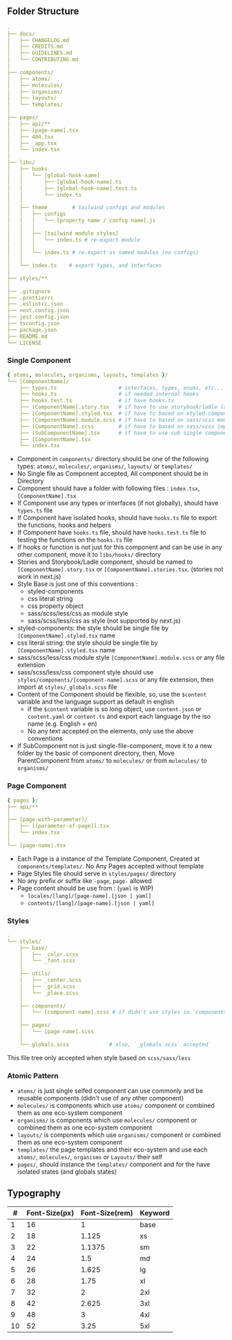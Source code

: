 ## Folder Structure

```yaml
.
├── docs/
│	├── CHANGELOG.md
│	├── CREDITS.md
│	├── GUIDELINES.md
│	└── CONTRIBUTING.md
│
├── components/
│	├── atoms/
│	├── molecules/
│	├── organisms/
│	├── layouts/
│	└── templates/
│
├── pages/
│	├── api/**
│	├── [page-name].tsx
│	├── 404.tsx
│	├── _app.tsx
│	└── index.tsx
│
├── libs/
│	├── hooks
│	│	└── [global-hook-name]
│	│		├── [global-hook-name].ts
│	│		├── [global-hook-name].test.ts
│	│		└── index.ts
│	│
│	├── theme		 # tailwind configs and modules
│	│	├── configs
│	│	│	└── [property name / config name].js
│	│	│
│	│	├── [tailwind module styles]
│	│	│	└── index.ts # re-export module
│	│	│
│	│	└── index.ts # re-export as named modules (no configs)
│	│
│	└── index.ts	# export types, and interfaces
│
├── styles/**
│
├── .gitignore
├── .prettierrc
├── .eslintrc.json
├── next.config.json
├── jest.config.json
├── tsconfig.json
├── package.json
├── README.md
└── LICENSE
```

### Single Component

```yaml
{ atoms, molecules, organisms, layouts, templates }/
└── [ComponentName]/
	├── types.ts					# interfaces, types, enums, etc...
	├── hooks.ts					# if needed internal hooks
	├── hooks.test.ts				# if have hooks.ts
	├── [ComponentName].story.tsx	# if have to use storybook/ladle (also, `[Component].stories.tsx` accepted)
	├── [ComponentName].styled.tsx	# if have to based on styled-components or css objects
	├── [ComponentName].module.scss # if have to based on sass/scss module style as internal
	├── [ComponentName].scss		# if have to based on sass/scss import style (not as module, only import)
	├── [SubComponentName].tsx		# if have to use sub single component isn't any top
	├── [ComponentName].tsx
	└── index.tsx
```

- Component in `components/` directory should be one of the following types: `atoms/`, `molecules/`, `organisms/`, `layouts/` or `templates/`
- No Single file as Component accepted, All component should be in Directory
- Component should have a folder with following files : `index.tsx`, `[ComponentName].tsx`
- If Component use any types or interfaces (if not globally), should have `types.ts` file
- If Component have isolated hooks, should have `hooks.ts` file to export the functions, hooks and helpers
- If Component have `hooks.ts` file, should have `hooks.test.ts` file to testing the functions on the `hooks.ts` file
- If hooks or function is not just for this component and can be use in any other component, move it to `libs/hooks/` directory
- Stories and Storybook/Ladle component, should be named to `[ComponentName].story.tsx` or `[ComponentName].stories.tsx`. (stories not work in next.js)
- Style Base is just one of this conventions :
  - styled-components
  - css literal string
  - css property object
  - sass/scss/less/css as module style
  - sass/scss/less/css as style (not supported by next.js)
- styled-components: the style should be single file by `[ComponentName].styled.tsx` name
- css literal string: the style should be single file by `[ComponentName].styled.tsx` name
- sass/scss/less/css module style `[ComponentName].module.scss` or any file extension
- sass/scss/less/css component style should use `styles/components/[component-name].scss` or any file extension, then import at `styles/_globals.scss` file
- Content of the Component should be flexible, so, use the `$content` variable and the language support as default in english
  - if the `$content` variable is so long object, use `content.json` or `content.yaml` or `content.ts` and export each language by the iso name (e.g. English = en)
  - No any text accepted on the elements, only use the above conventions
- If SubComponent not is just single-file-component, move it to a new folder by the basic of component directory, then, Move ParentComponent from `atoms/` to `molecules/` or from `molecules/` to `organisms/`

### Page Component

```yaml
{ pages }/
├──	api/**
│
├── [page-with-parameter]/
│	├── [[parameter-of-page]].tsx
│	└── index.tsx
│
└── [page-name].tsx
```

- Each Page is a instance of the Template Component, Created at `components/templates/`. No Any Pages accepted without template
- Page Styles file should serve in `styles/pages/` directory
- No any prefix or suffix like `-page`, `page-` allowed
- Page content should be use from : (`yaml` is WIP)
  - `locales/[lang]/[page-name].[json | yaml]`
  - `contents/[lang]/[page-name].[json | yaml]`

### Styles

```yaml
.
└── styles/
	├── base/
	│	├── _color.scss
	│	└── _font.scss
	│
	├── utils/
	│	├── _center.scss
	│	├── _grid.scss
	│	└── _place.scss
	│
	├── components/
	│	└──	[component-name].scss # if didn't use styles in `components/` folder
	│
	├── pages/
	│	└──	[page-name].scss
	│
	└── globals.scss			 # also, `_globals.scss` accepted
```

This file tree only accepted when style based on `scss/sass/less`

### Atomic Pattern

- `atoms/` is just single selfed component can use commonly and be reusable components (didn't use of any other component)
- `molecules/` is components which use `atoms/` component or combined them as one eco-system component
- `organisms/` is components which use `molecules/` component or combined them as one eco-system component
- `layouts/` is components which use `organisms/` component or combined them as one eco-system component
- `templates/` the page templates and their eco-system and use each `atoms/`, `molecules/`, `organisms` or `Layouts/` their self
- `pages/`, should instance the `templates/` component and for the have isolated states (and globals states)

## Typography

| #   | Font-Size(px) | Font-Size(rem) | Keyword |
| --- | ------------- | -------------- | ------- |
| 1   | 16            | 1              | base    |
| 2   | 18            | 1.125          | xs      |
| 3   | 22            | 1.1375         | sm      |
| 4   | 24            | 1.5            | md      |
| 5   | 26            | 1.625          | lg      |
| 6   | 28            | 1.75           | xl      |
| 7   | 32            | 2              | 2xl     |
| 8   | 42            | 2.625          | 3xl     |
| 9   | 48            | 3              | 4xl     |
| 10  | 52            | 3.25           | 5xl     |

